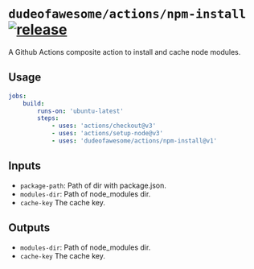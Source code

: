 # `dudeofawesome/actions/npm-install` [![release](https://github.com/dudeofawesome/actions/actions/workflows/test-npm-install.yaml/badge.svg)](https://github.com/dudeofawesome/actions/actions/workflows/test-npm-install.yaml)

A Github Actions composite action to install and cache node modules.

## Usage

```yaml
jobs:
    build:
        runs-on: 'ubuntu-latest'
        steps:
            - uses: 'actions/checkout@v3'
            - uses: 'actions/setup-node@v3'
            - uses: 'dudeofawesome/actions/npm-install@v1'
```

## Inputs

-   `package-path`: Path of dir with package.json.
-   `modules-dir`: Path of node_modules dir.
-   `cache-key` The cache key.

## Outputs

-   `modules-dir`: Path of node_modules dir.
-   `cache-key` The cache key.
